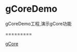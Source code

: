 gCoreDemo
=========

gCoreDemo工程,演示gCore功能

=========

<a href="https://github.com/gulup/gCore">gCore</a>
